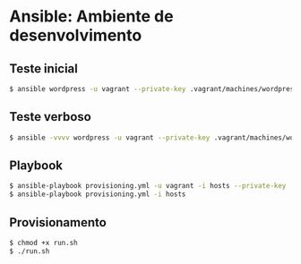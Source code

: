 # Ansible: Ambiente de desenvolvimento

## Teste inicial
```bash
$ ansible wordpress -u vagrant --private-key .vagrant/machines/wordpress/virtualbox/private_key -i hosts -m shell -a "echo Hello, World"
```

## Teste verboso
```bash
$ ansible -vvvv wordpress -u vagrant --private-key .vagrant/machines/wordpress/virtualbox/private_key -i hosts -m shell -a "echo Hello, World"
```

## Playbook
```bash
$ ansible-playbook provisioning.yml -u vagrant -i hosts --private-key .vagrant/machines/wordpress/virtualbox/private_key
$ ansible-playbook provisioning.yml -i hosts
```

## Provisionamento
```bash
$ chmod +x run.sh
$ ./run.sh
```
